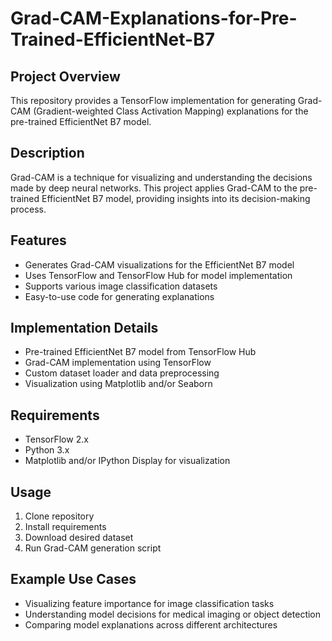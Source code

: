 # Grad-CAM-Explanations-for-Pre-Trained-EfficientNet-B7


## Project Overview

This repository provides a TensorFlow implementation for generating Grad-CAM (Gradient-weighted Class Activation Mapping) explanations for the pre-trained EfficientNet B7 model.

## Description

Grad-CAM is a technique for visualizing and understanding the decisions made by deep neural networks. This project applies Grad-CAM to the pre-trained EfficientNet B7 model, providing insights into its decision-making process.

## Features

- Generates Grad-CAM visualizations for the EfficientNet B7 model
- Uses TensorFlow and TensorFlow Hub for model implementation
- Supports various image classification datasets
- Easy-to-use code for generating explanations

## Implementation Details

- Pre-trained EfficientNet B7 model from TensorFlow Hub
- Grad-CAM implementation using TensorFlow
- Custom dataset loader and data preprocessing
- Visualization using Matplotlib and/or Seaborn

## Requirements

- TensorFlow 2.x
- Python 3.x
- Matplotlib and/or IPython Display for visualization

## Usage

1. Clone repository
2. Install requirements
3. Download desired dataset
4. Run Grad-CAM generation script

## Example Use Cases

- Visualizing feature importance for image classification tasks
- Understanding model decisions for medical imaging or object detection
- Comparing model explanations across different architectures
